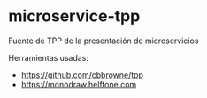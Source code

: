 # microservice-tpp

Fuente de TPP de la presentación de microservicios

Herramientas usadas:
* https://github.com/cbbrowne/tpp
* https://monodraw.helftone.com


